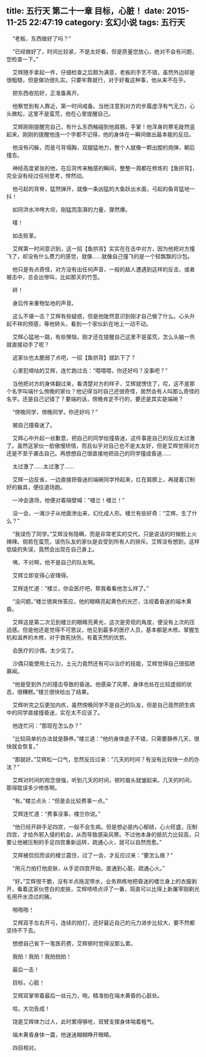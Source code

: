 title: 五行天 第二十一章 目标，心脏！
date: 2015-11-25 22:47:19
category: 玄幻小说
tags: 五行天
---
&nbsp;&nbsp;&nbsp;&nbsp;“老板，东西做好了吗？”

&nbsp;&nbsp;&nbsp;&nbsp;“已经做好了，时间比较紧，不是太好看，但是质量您放心，绝对不会有问题，您检查一下。”

&nbsp;&nbsp;&nbsp;&nbsp;艾辉随手拿起一件，仔细检查之后颇为满意，老板的手艺不错，虽然外边却是很粗糙，但是做功很扎实。只要牢靠就行，对于好看这种事，他从来不在乎。

&nbsp;&nbsp;&nbsp;&nbsp;把东西收拾好，正准备离开。

&nbsp;&nbsp;&nbsp;&nbsp;他察觉到有人靠近，第一时间戒备。当他注意到对方的步履虚浮有气无力，心头微松，这里不是蛮荒，他在心里提醒自己。

&nbsp;&nbsp;&nbsp;&nbsp;艾辉刚刚提醒完自己，有什么东西触碰到他肩膀。手掌！他浑身的寒毛陡然竖起来，刚刚的提醒他连一个字都不记得，他的身体在一瞬间做出最本能的反应。

&nbsp;&nbsp;&nbsp;&nbsp;他没有闪躲，而是弓背塌胸，双腿猛地力，整个人就像一颗出膛的炮弹，朝后撞去。

&nbsp;&nbsp;&nbsp;&nbsp;神经高度紧张的他，在后背传来触感的瞬间，整整一周都在修炼的【鱼拱背】，完全没有经过任何思考，悍然动。

&nbsp;&nbsp;&nbsp;&nbsp;他弓起的背脊，猛然弹开，就像一条凶猛的大鱼跃出水面，弓起的鱼背猛地一抖！

&nbsp;&nbsp;&nbsp;&nbsp;如同洪水冲垮大坝，刚猛而澎湃的力量，骤然爆。

&nbsp;&nbsp;&nbsp;&nbsp;噗！

&nbsp;&nbsp;&nbsp;&nbsp;如击败革。

&nbsp;&nbsp;&nbsp;&nbsp;艾辉第一时间意识到，这一招【鱼拱背】实实在在击中对方，因为他把对方撞飞了，却没有什么费力的感觉，就像……就像自己撞飞的是一个轻飘飘的沙包。

&nbsp;&nbsp;&nbsp;&nbsp;他只是有点奇怪，对方没有出任何声音，一般的敌人遭遇到这样的反击，或者被击中，总会出惨叫，比如那天的竹签。

&nbsp;&nbsp;&nbsp;&nbsp;砰！

&nbsp;&nbsp;&nbsp;&nbsp;身后传来重物坠地的声音。

&nbsp;&nbsp;&nbsp;&nbsp;这么不堪一击？艾辉有些疑惑，但是他陡然意识到刚才自己做了什么。心头升起不祥的预感，等他转头，看到一个家伙趴在地上一动不动。

&nbsp;&nbsp;&nbsp;&nbsp;艾辉心猛地一跳，有些懊恼，刚才还在提醒自己这里不是蛮荒，怎么头脑一热就直接动手了呢？

&nbsp;&nbsp;&nbsp;&nbsp;这家伙也太脆弱了点吧，一招【鱼拱背】就趴下了？

&nbsp;&nbsp;&nbsp;&nbsp;心里犯嘀咕的艾辉，连忙跑过去：“喂喂喂，你还好吗？没事吧？”

&nbsp;&nbsp;&nbsp;&nbsp;当他把对方的身体翻过来，看清楚对方的样子，艾辉就愣住了，哎，这不是那个名字叫端什么傍晚的家伙？他记得当时自己还很奇怪，居然会有人叫那么奇怪的名字。还是自己记错了？要端的话，傍晚肯定不行的，要还是其实是端碗？

&nbsp;&nbsp;&nbsp;&nbsp;“傍晚同学，傍晚同学，你还好吗？”

&nbsp;&nbsp;&nbsp;&nbsp;被自己撞昏迷了。

&nbsp;&nbsp;&nbsp;&nbsp;艾辉心中升起一丝歉意，把自己的同学给撞昏迷，这件事是自己的反应太过激了。虽然这家伙一脸傲慢矫情，而且似乎对自己也不是太友好，但是艾辉觉得对方还是不至于袭击自己。再想想自己很直接地把自己的同学撞成昏迷……

&nbsp;&nbsp;&nbsp;&nbsp;太过激了……太过激了……

&nbsp;&nbsp;&nbsp;&nbsp;艾辉一边反省，一边直接把昏迷的端碗同学拎起来，扛在肩膀上，再提着订制好的器具，便往道场跑。

&nbsp;&nbsp;&nbsp;&nbsp;一冲会道场，他便对着隔壁喊：“楼兰！楼兰！”

&nbsp;&nbsp;&nbsp;&nbsp;没一会，一滩沙子从地面渗出来，幻化成人形。楼兰有些好奇：“艾辉，生了什么？”

&nbsp;&nbsp;&nbsp;&nbsp;“我误伤了同学。”艾辉没有隐瞒，而是非常老实的交代，只是说话的时候脸上火辣辣。倘若在蛮荒，误伤队友的家伙是会受到所有人的排斥。艾辉没有想到，这样低级的失误，竟然会出现在自己身上。

&nbsp;&nbsp;&nbsp;&nbsp;咦，不对啊，他不是自己的队友啊。

&nbsp;&nbsp;&nbsp;&nbsp;艾辉立即变得心安理得。

&nbsp;&nbsp;&nbsp;&nbsp;艾辉连忙道：“楼兰，你会医疗吧，帮我看看他怎么样了。”

&nbsp;&nbsp;&nbsp;&nbsp;“没问题。”楼兰很爽快答应，他的眼睛亮起黄色的光芒，注视着昏迷的端木黄昏。

&nbsp;&nbsp;&nbsp;&nbsp;艾辉这是第二次见到楼兰的眼睛亮黄光，这次是旁观的角度，便没有上次的压迫感。但是他还是觉得不可思议，他见到最多的医疗人员，基本都是木修。掌握生机和滋养的木修，对于救死扶伤，有着天然的优势。

&nbsp;&nbsp;&nbsp;&nbsp;会医疗的沙偶，太少见了。

&nbsp;&nbsp;&nbsp;&nbsp;沙偶只能使用土元力，土元力竟然还有可以治疗的技能，艾辉觉得自己很孤陋寡闻。

&nbsp;&nbsp;&nbsp;&nbsp;“他是受到外力的撞击导致的昏迷。他感染了风寒，身体也处在比较虚弱的状态，很糟糕。”楼兰很快给出了结果。

&nbsp;&nbsp;&nbsp;&nbsp;艾辉听完之后更加内疚，虽然傍晚同学不是自己的队友，但是自己竟然把生病中的同学直接撞昏迷，实在太不应该了。

&nbsp;&nbsp;&nbsp;&nbsp;他连忙问：“那现在怎么办？”

&nbsp;&nbsp;&nbsp;&nbsp;“比较简单的办法就是静养。”楼兰道：“他的身体底子不错，只需要静养几天，很快就会恢复。”

&nbsp;&nbsp;&nbsp;&nbsp;“那就好。”艾辉松一口气，忽然反应过来：“几天的时间？有没有比较快一点的办法？”

&nbsp;&nbsp;&nbsp;&nbsp;艾辉对时间的观念很强，听到几天的时间，顿时眉头就皱起来。几天的时间，那得耽误多少修炼啊。

&nbsp;&nbsp;&nbsp;&nbsp;“有。”楼兰点头：“但是会比较费事一点。”

&nbsp;&nbsp;&nbsp;&nbsp;艾辉连忙道：“费事没事，楼兰你说。”

&nbsp;&nbsp;&nbsp;&nbsp;“他已经开辟手足四宫，一般不会生病。但是想必是内心郁结，心火旺盛，压制四宫，才给外邪入侵的机会，从而导致感染风寒。不过他本身的抵抗力比较高，只要让他被压制的手足四宫重新运转，疏通心火，就可以自然而愈。”

&nbsp;&nbsp;&nbsp;&nbsp;艾辉被侃侃而谈的楼兰震住，过了一会，才反应过来：“要怎么做？”

&nbsp;&nbsp;&nbsp;&nbsp;“用元力拍打他皮肤，从手足四宫开始，直通到心脏，疏通心火。”

&nbsp;&nbsp;&nbsp;&nbsp;“好。”艾辉很干脆，没有半点拖泥带水，业务熟练地把昏迷的楼兰身上的衣服剥开，看着这家伙苍白的皮肤，艾辉啧啧点评了一番，简直可以比得上新屠宰刚剃光毛用开水烫过的猪。

&nbsp;&nbsp;&nbsp;&nbsp;啪啪啪！

&nbsp;&nbsp;&nbsp;&nbsp;艾辉双手左右开弓，连续的拍打，还好最近自己的元力进步比较大，要不然都坚持不下去。

&nbsp;&nbsp;&nbsp;&nbsp;想想自己省下一笔医药费，艾辉顿时觉得没那么累。

&nbsp;&nbsp;&nbsp;&nbsp;我拍！我拍！我拍拍拍！

&nbsp;&nbsp;&nbsp;&nbsp;最后一击！

&nbsp;&nbsp;&nbsp;&nbsp;目标，心脏！

&nbsp;&nbsp;&nbsp;&nbsp;艾辉双掌带着最后一丝元力，啪，精准拍在端木黄昏的心脏处。

&nbsp;&nbsp;&nbsp;&nbsp;哈，大功告成！

&nbsp;&nbsp;&nbsp;&nbsp;饶是艾辉体力过人，此时累得够呛，双臂支撑身体喘着粗气。

&nbsp;&nbsp;&nbsp;&nbsp;端木黄昏身体一震，他迷迷糊糊睁开眼睛。

&nbsp;&nbsp;&nbsp;&nbsp;四目相对。